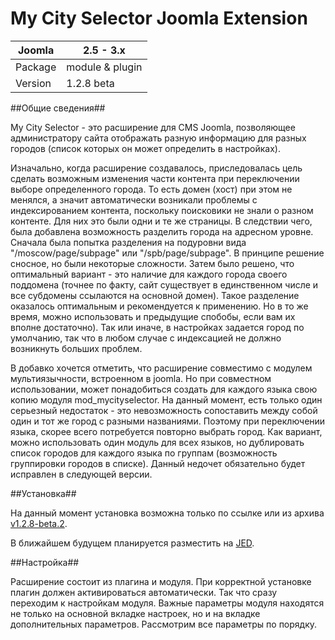 My City Selector Joomla Extension
=================================

|       Joomla | 2.5 - 3.x       |
|--------------|-----------------|
| Package      | module & plugin |
| Version      | 1.2.8 beta      |

##Общие сведения##

My City Selector - это расширение для CMS Joomla, позволяющее администратору сайта отображать разную информацию для разных городов (список которых он может определить в настройках).

Изначально, когда расширение создавалось, приследовалась цель сделать возможным изменения части контента при переключении выборе определенного города. То есть домен (хост) при этом не менялся, а значит автоматически возникали проблемы с индексированием контента, поскольку поисковики не знали о разном контенте. Для них это были одни и те же страницы. В следствии чего, была добавлена возможность разделить города на адресном уровне. Сначала была попытка разделения на подуровни вида "/moscow/page/subpage" или "/spb/page/subpage". В принципе решение сносное, но были некоторые сложности. Затем было решено, что оптимальный вариант - это наличие для каждого города своего поддомена (точнее по факту, сайт существует в единственном числе и все субдомены ссылаются на основной домен). Такое разделение оказалось оптимальным и рекомендуется к применению. Но в то же время, можно использовать и предыдущие спобобы, если вам их вполне достаточно). Так или иначе, в настройках задается город по умолчанию, так что в любом случае с индексацией не должно возникнуть больших проблем.

В добавко хочется отметить, что расширение совместимо с модулем мультиязычности, встроенном в joomla. Но при совместном использовании, может понадобиться создать для каждого языка свою копию модуля mod_mycityselector. На данный момент, есть только один серьезный недостаток - это невозможность сопоставить между собой один и тот же город с разными названиями. Поэтому при переключении языка, скорее всего потребуется повторно выбрать город.
Как вариант, можно использовать один модуль для всех языков, но дублировать список городов для каждого языка по группам (возможность группировки городов в списке).
Данный недочет обязательно будет исправлен в следующей версии.

##Установка##

На данный момент установка возможна только по ссылке или из архива [v1.2.8-beta.2](https://github.com/adamasantares/mycityselector/releases/tag/v1.2.8-beta.2).

В ближайшем будущем планируется разместить на [JED](http://extensions.joomla.org/).

##Настройка##

Расширение состоит из плагина и модуля. При корректной установке плагин должен активироваться автоматически. Так что сразу переходим к настройкам модуля.
Важные параметры модуля находятся не только на основной вкладке настроек, но и на вкладке дополнительных параметров. Рассмотрим все параметры по порядку.


